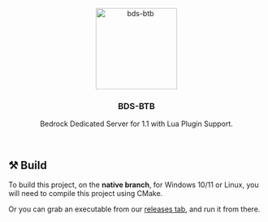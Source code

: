 <br/>
<div align="center">
  <a href="https://github.com/BeforeTheBloat/bds-btb/releases">
    <img src="https://github.com/user-attachments/assets/0b813057-82a4-432a-8247-6ed6ef176b51" alt="bds-btb" width="160" height="160">
  </a>
  <h3 align="center">BDS-BTB</h3>
  <p align="center">
    Bedrock Dedicated Server for 1.1 with Lua Plugin Support.
  </p>
</div>
<br/>

## ⚒️ Build
To build this project, on the **native branch**, for Windows 10/11 or Linux, you will need to compile this project using CMake.

Or you can grab an executable from our [releases tab](https://github.com/BeforeTheBloat/bds-btb/releases), and run it from there.
